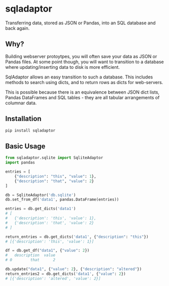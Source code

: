 # sqladaptor

Transferring data, stored as JSON or Pandas, into an SQL database and back again.

## Why?

Building webserver protoytpes, you will often save your data as JSON or Pandas files.
At some point though, you will want to transition to a database where
updating/inserting data to disk is more efficient. 

SqlAdaptor allows an easy transition to such a database.
This includes methods to search using dicts, and
to return rows as dicts for web-servers. 

This is possible
because there is an equivalence between JSON dict lists, Pandas DataFrames
and SQL tables - they are all tabular arrangements of columnar data.

## Installation

```bash
pip install sqladaptor
```

## Basic Usage

```python
from sqladaptor.sqlite import SqliteAdaptor
import pandas

entries = [
    {"description": "this", "value": 1},
    {"description": "that", "value": 2}
]

db = SqliteAdaptor('db.sqlite')
db.set_from_df('data1', pandas.DataFrame(entries))

entries = db.get_dicts('data1')
# [
#   {'description': 'this', 'value': 1}, 
#   {'description': 'that', 'value': 2}
# ]

return_entries = db.get_dicts('data1', {"description": "this"})
# [{'description': 'this', 'value': 1}]

df = db.get_df("data1", {"value": 2})
#   description  value
# 0        that      2

db.update("data1", {"value": 2}, {"description": "altered"})
return_entries2 = db.get_dicts('data1', {"value": 2})
# [{'description': 'altered', 'value': 2}]
```
